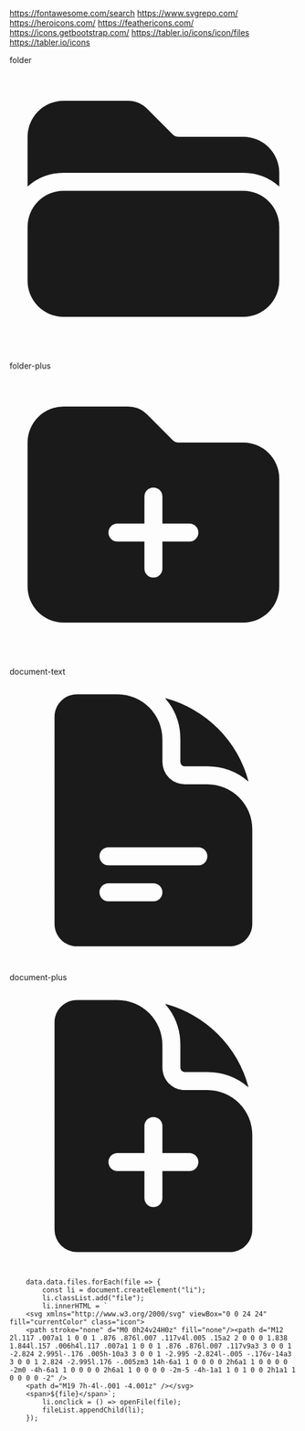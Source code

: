 https://fontawesome.com/search
https://www.svgrepo.com/
https://heroicons.com/
https://feathericons.com/
https://icons.getbootstrap.com/
https://tabler.io/icons/icon/files
https://tabler.io/icons

folder
<svg xmlns="http://www.w3.org/2000/svg" viewBox="0 0 24 24" fill="currentColor" class="size-6">
  <path d="M19.5 21a3 3 0 0 0 3-3v-4.5a3 3 0 0 0-3-3h-15a3 3 0 0 0-3 3V18a3 3 0 0 0 3 3h15ZM1.5 10.146V6a3 3 0 0 1 3-3h5.379a2.25 2.25 0 0 1 1.59.659l2.122 2.121c.14.141.331.22.53.22H19.5a3 3 0 0 1 3 3v1.146A4.483 4.483 0 0 0 19.5 9h-15a4.483 4.483 0 0 0-3 1.146Z" />
</svg>

folder-plus
<svg xmlns="http://www.w3.org/2000/svg" viewBox="0 0 24 24" fill="currentColor" class="size-6">
  <path fill-rule="evenodd" d="M19.5 21a3 3 0 0 0 3-3V9a3 3 0 0 0-3-3h-5.379a.75.75 0 0 1-.53-.22L11.47 3.66A2.25 2.25 0 0 0 9.879 3H4.5a3 3 0 0 0-3 3v12a3 3 0 0 0 3 3h15Zm-6.75-10.5a.75.75 0 0 0-1.5 0v2.25H9a.75.75 0 0 0 0 1.5h2.25v2.25a.75.75 0 0 0 1.5 0v-2.25H15a.75.75 0 0 0 0-1.5h-2.25V10.5Z" clip-rule="evenodd" />
</svg>

document-text
<svg xmlns="http://www.w3.org/2000/svg" viewBox="0 0 24 24" fill="currentColor" class="size-6">
  <path fill-rule="evenodd" d="M5.625 1.5c-1.036 0-1.875.84-1.875 1.875v17.25c0 1.035.84 1.875 1.875 1.875h12.75c1.035 0 1.875-.84 1.875-1.875V12.75A3.75 3.75 0 0 0 16.5 9h-1.875a1.875 1.875 0 0 1-1.875-1.875V5.25A3.75 3.75 0 0 0 9 1.5H5.625ZM7.5 15a.75.75 0 0 1 .75-.75h7.5a.75.75 0 0 1 0 1.5h-7.5A.75.75 0 0 1 7.5 15Zm.75 2.25a.75.75 0 0 0 0 1.5H12a.75.75 0 0 0 0-1.5H8.25Z" clip-rule="evenodd" />
  <path d="M12.971 1.816A5.23 5.23 0 0 1 14.25 5.25v1.875c0 .207.168.375.375.375H16.5a5.23 5.23 0 0 1 3.434 1.279 9.768 9.768 0 0 0-6.963-6.963Z" />
</svg>

document-plus
<svg xmlns="http://www.w3.org/2000/svg" viewBox="0 0 24 24" fill="currentColor" class="size-6">
  <path fill-rule="evenodd" d="M5.625 1.5H9a3.75 3.75 0 0 1 3.75 3.75v1.875c0 1.036.84 1.875 1.875 1.875H16.5a3.75 3.75 0 0 1 3.75 3.75v7.875c0 1.035-.84 1.875-1.875 1.875H5.625a1.875 1.875 0 0 1-1.875-1.875V3.375c0-1.036.84-1.875 1.875-1.875ZM12.75 12a.75.75 0 0 0-1.5 0v2.25H9a.75.75 0 0 0 0 1.5h2.25V18a.75.75 0 0 0 1.5 0v-2.25H15a.75.75 0 0 0 0-1.5h-2.25V12Z" clip-rule="evenodd" />
  <path d="M14.25 5.25a5.23 5.23 0 0 0-1.279-3.434 9.768 9.768 0 0 1 6.963 6.963A5.23 5.23 0 0 0 16.5 7.5h-1.875a.375.375 0 0 1-.375-.375V5.25Z" />
</svg>


        data.data.files.forEach(file => {
            const li = document.createElement("li");
            li.classList.add("file");
            li.innerHTML = `
        <svg xmlns="http://www.w3.org/2000/svg" viewBox="0 0 24 24" fill="currentColor" class="icon">
        <path stroke="none" d="M0 0h24v24H0z" fill="none"/><path d="M12 2l.117 .007a1 1 0 0 1 .876 .876l.007 .117v4l.005 .15a2 2 0 0 0 1.838 1.844l.157 .006h4l.117 .007a1 1 0 0 1 .876 .876l.007 .117v9a3 3 0 0 1 -2.824 2.995l-.176 .005h-10a3 3 0 0 1 -2.995 -2.824l-.005 -.176v-14a3 3 0 0 1 2.824 -2.995l.176 -.005zm3 14h-6a1 1 0 0 0 0 2h6a1 1 0 0 0 0 -2m0 -4h-6a1 1 0 0 0 0 2h6a1 1 0 0 0 0 -2m-5 -4h-1a1 1 0 1 0 0 2h1a1 1 0 0 0 0 -2" />
        <path d="M19 7h-4l-.001 -4.001z" /></svg>
        <span>${file}</span>`;
            li.onclick = () => openFile(file);
            fileList.appendChild(li);
        });
